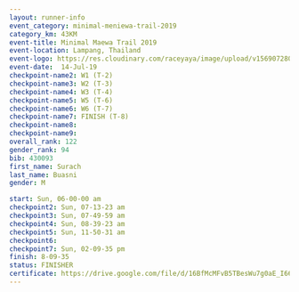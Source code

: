 ```yaml
---
layout: runner-info 
event_category: minimal-meniewa-trail-2019 
category_km: 43KM 
event-title: Minimal Maewa Trail 2019 
event-location: Lampang, Thailand 
event-logo: https://res.cloudinary.com/raceyaya/image/upload/v1569072805/logo/minimal-trail_ktnvsp.jpg 
event-date:  14-Jul-19 
checkpoint-name2: W1 (T-2) 
checkpoint-name3: W2 (T-3) 
checkpoint-name4: W3 (T-4) 
checkpoint-name5: W5 (T-6) 
checkpoint-name6: W6 (T-7) 
checkpoint-name7: FINISH (T-8) 
checkpoint-name8: 
checkpoint-name9: 
overall_rank: 122
gender_rank: 94
bib: 430093
first_name: Surach
last_name: Buasni
gender: M

start: Sun, 06-00-00 am
checkpoint2: Sun, 07-13-23 am
checkpoint3: Sun, 07-49-59 am
checkpoint4: Sun, 08-39-23 am
checkpoint5: Sun, 11-50-31 am
checkpoint6: 
checkpoint7: Sun, 02-09-35 pm
finish: 8-09-35
status: FINISHER
certificate: https://drive.google.com/file/d/16BfMcMFvB5TBesWu7g0aE_I665eVqSA-/view?usp=sharing
---
```


